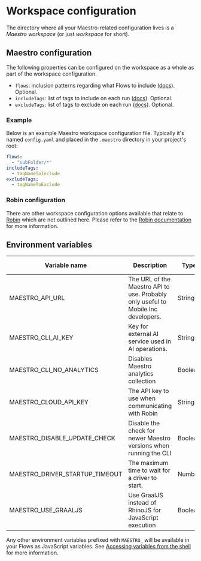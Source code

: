 # Workspace configuration

The directory where all your Maestro-related configuration lives is a _Maestro workspace_ (or just _workspace_ for short).

## Maestro configuration

The following properties can be configured on the workspace as a whole as part of the workspace configuration.

* `flows`: inclusion patterns regarding what Flows to include ([docs](../../cli/test-suites-and-reports.md#controlling-what-tests-to-include)). Optional.
* `includeTags`: list of tags to include on each run ([docs](../../cli/tags.md#global-tags)). Optional.
* `excludeTags`: list of tags to exclude on each run ([docs](../../cli/tags.md#global-tags)). Optional.

### Example

Below is an example Maestro workspace configuration file. Typically it's named `config.yaml` and placed in the `.maestro` directory in your project's root:

```yaml
flows:
  - "subFolder/*"
includeTags:
  - tagNameToInclude
excludeTags:
  - tagNameToExclude
```

### Robin configuration

There are other workspace configuration options available that relate to [Robin](https://www.robintest.com/) which are not outlined here. Please refer to the [Robin documentation](../../cloud/run-maestro-tests-in-the-cloud.md) for more information.

## Environment variables

| Variable name                     | Description                                                                       | Type    | Default                  | Further reading                                                      |
| --------------------------------- | --------------------------------------------------------------------------------- | ------- | ------------------------ | -------------------------------------------------------------------- |
| MAESTRO\_API\_URL                 | The URL of the Maestro API to use. Probably only useful to Mobile Inc developers. | String  | `https://api.mobile.dev` | -                                                                    |
| MAESTRO\_CLI\_AI\_KEY             | Key for external AI service used in AI operations.                                | String  | -                        | [Docs](ai-configuration.md).                                         |
| MAESTRO\_CLI\_NO\_ANALYTICS       | Disables Maestro analytics collection                                             | Boolean | `false`                  | -                                                                    |
| MAESTRO\_CLOUD\_API\_KEY          | The API key to use when communicating with Robin                                  | String  | -                        | [Robin documentation](../../cloud/run-maestro-tests-in-the-cloud.md) |
| MAESTRO\_DISABLE\_UPDATE\_CHECK   | Disable the check for newer Maestro versions when running the CLI                 | Boolean | `false`                  | -                                                                    |
| MAESTRO\_DRIVER\_STARTUP\_TIMEOUT | The maximum time to wait for a driver to start.                                   | Number  | `15000`                  | [Docs](../../advanced/configuring-maestro-driver-timeout.md)         |
| MAESTRO\_USE\_GRAALJS             | Use GraalJS instead of RhinoJS for JavaScript execution                           | Boolean | `false`                  | [Docs](../../advanced/javascript/graaljs-support.md).                |

Any other environment variables prefixed with `MAESTRO_` will be available in your Flows as JavaScript variables. See [Accessing variables from the shell](../../advanced/parameters-and-constants.md#accessing-variables-from-the-shell) for more information.
